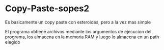 # Copy-Paste-sopes2
Es basicamente un copy paste con esteroides, pero a la vez mas simple

El programa obtiene archivos mediante los argumentos de ejecucion del programa, los almacena en la memoria RAM y luego lo almacena en un path elegido

